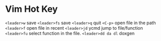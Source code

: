 # Vim Hot Key
`<leader>w` save
`<leader>fs` save
`<leader>q` quit
`<C-p>` open file in the path
`<leader>f` open file in recent
`<leader>jd` ycmd jump to file/function
`<leader>fu` select function in the file.
`<leader>dd da dl` doxgen
